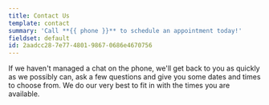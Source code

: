 ```yaml
---
title: Contact Us
template: contact
summary: 'Call **{{ phone }}** to schedule an appointment today!'
fieldset: default
id: 2aadcc28-7e77-4801-9867-0686e4670756
---
```

If we haven't managed a chat on the phone, we'll get back to you as quickly as we possibly can, ask a few questions and give you some dates and times to choose from. We do our very best to fit in with the times you are available.